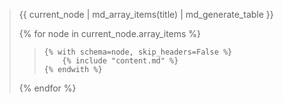<blockquote>

{{ current_node | md_array_items(title) | md_generate_table }}

{% for node in current_node.array_items %}
<blockquote>

    {% with schema=node, skip_headers=False %}
        {% include "content.md" %}
    {% endwith %}

</blockquote>
{% endfor %}

</blockquote>

